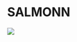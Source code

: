 # SALMONN

<div style='display:flex; gap: 0.25rem; '>
<a href='https://b71be65c7ca996b502.gradio.live'><img src='https://img.shields.io/badge/gradio-Demo-blue'></a>
</div>
